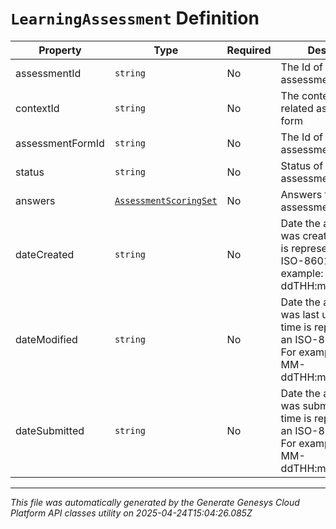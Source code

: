 # `LearningAssessment` Definition

| Property | Type | Required | Description |
|----------|------|----------|-------------|
| assessmentId | `string` | No | The Id of the assessment |
| contextId | `string` | No | The context Id of the related assessment form |
| assessmentFormId | `string` | No | The Id of the related assessment form |
| status | `string` | No | Status of the assessment |
| answers | [`AssessmentScoringSet`](assessmentscoringset-definition.md) | No | Answers for the assessment |
| dateCreated | `string` | No | Date the assessment was created. Date time is represented as an ISO-8601 string. For example: yyyy-MM-ddTHH:mm:ss[.mmm]Z |
| dateModified | `string` | No | Date the assessment was last updated. Date time is represented as an ISO-8601 string. For example: yyyy-MM-ddTHH:mm:ss[.mmm]Z |
| dateSubmitted | `string` | No | Date the assessment was submitted. Date time is represented as an ISO-8601 string. For example: yyyy-MM-ddTHH:mm:ss[.mmm]Z |

---

*This file was automatically generated by the Generate Genesys Cloud Platform API classes utility on 2025-04-24T15:04:26.085Z*